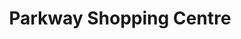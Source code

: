 ---
title: "Parkway Shopping Centre"
url: /limerick/parkway-shopping-centre/
shop: Einkaufszentrum
---